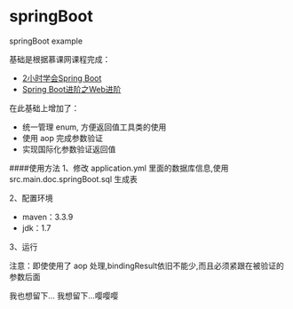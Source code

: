 # springBoot
springBoot example

基础是根据慕课网课程完成：

* [2小时学会Spring Boot](http://www.imooc.com/learn/767)
* [Spring Boot进阶之Web进阶](http://www.imooc.com/learn/810)

在此基础上增加了：

* 统一管理 enum, 方便返回值工具类的使用
* 使用 aop 完成参数验证
* 实现国际化参数验证返回值

####使用方法
1、修改 application.yml 里面的数据库信息,使用src.main.doc.springBoot.sql 生成表

2、配置环境 

* maven：3.3.9
* jdk：1.7

3、运行

注意：即使使用了 aop 处理,bindingResult依旧不能少,而且必须紧跟在被验证的参数后面

我也想留下...
我想留下...嘤嘤嘤
